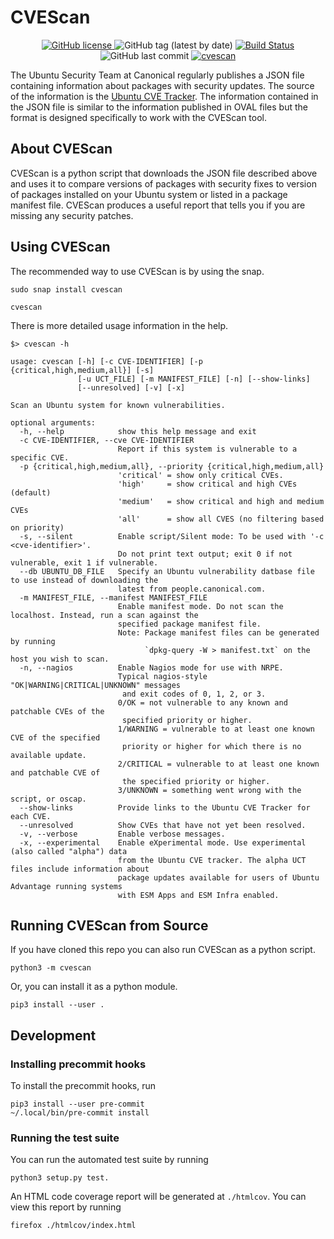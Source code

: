# CVEScan

<p align="center">
	<a href="https://github.com/canonical/sec-cvescan">
		<img alt="GitHub license" src="https://img.shields.io/github/license/canonical/sec-cvescan">
	</a>
	<img src="https://img.shields.io/github/v/tag/canonical/sec-cvescan" alt="GitHub tag (latest by date)">
	<a href="https://travis-ci.org/canonical/sec-cvescan">
		<img src="https://travis-ci.org/canonical/sec-cvescan.svg?branch=master" alt="Build Status">
	</a>
	<img alt="GitHub last commit" src="https://img.shields.io/github/last-commit/canonical/sec-cvescan">
	<a href="https://snapcraft.io/owwatcher">
		<img src="https://snapcraft.io//cvescan/badge.svg" alt="cvescan">
	</a>
</p>

The Ubuntu Security Team at Canonical regularly publishes a JSON file containing
information about packages with security updates. The source of the information is
the [Ubuntu CVE Tracker](https://launchpad.net/ubuntu-cve-tracker). The information
contained in the JSON file is similar to the information published in OVAL files but
the format is designed specifically to work with the CVEScan tool.

## About CVEScan

CVEScan is a python script that downloads the JSON file described above
and uses it to compare versions of packages with security fixes to version of packages
installed on your Ubuntu system or listed in a package manifest file. CVEScan produces
a useful report that tells you if you are missing any security patches.

## Using CVEScan

The recommended way to use CVEScan is by using the snap.
```
sudo snap install cvescan
```
```
cvescan
```

There is more detailed usage information in the help.
```
$> cvescan -h

usage: cvescan [-h] [-c CVE-IDENTIFIER] [-p {critical,high,medium,all}] [-s]
               [-u UCT_FILE] [-m MANIFEST_FILE] [-n] [--show-links]
               [--unresolved] [-v] [-x]

Scan an Ubuntu system for known vulnerabilities.

optional arguments:
  -h, --help            show this help message and exit
  -c CVE-IDENTIFIER, --cve CVE-IDENTIFIER
                        Report if this system is vulnerable to a specific CVE.
  -p {critical,high,medium,all}, --priority {critical,high,medium,all}
                        'critical' = show only critical CVEs.
                        'high'     = show critical and high CVEs (default)
                        'medium'   = show critical and high and medium CVEs
                        'all'      = show all CVES (no filtering based on priority)
  -s, --silent          Enable script/Silent mode: To be used with '-c <cve-identifier>'.
                        Do not print text output; exit 0 if not vulnerable, exit 1 if vulnerable.
  --db UBUNTU_DB_FILE   Specify an Ubuntu vulnerability datbase file to use instead of downloading the
                        latest from people.canonical.com.
  -m MANIFEST_FILE, --manifest MANIFEST_FILE
                        Enable manifest mode. Do not scan the localhost. Instead, run a scan against the
                        specified package manifest file.
                        Note: Package manifest files can be generated by running
                              `dpkg-query -W > manifest.txt` on the host you wish to scan.
  -n, --nagios          Enable Nagios mode for use with NRPE.
                        Typical nagios-style "OK|WARNING|CRITICAL|UNKNOWN" messages
                         and exit codes of 0, 1, 2, or 3.
                        0/OK = not vulnerable to any known and patchable CVEs of the
                         specified priority or higher.
                        1/WARNING = vulnerable to at least one known CVE of the specified
                         priority or higher for which there is no available update.
                        2/CRITICAL = vulnerable to at least one known and patchable CVE of
                         the specified priority or higher.
                        3/UNKNOWN = something went wrong with the script, or oscap.
  --show-links          Provide links to the Ubuntu CVE Tracker for each CVE.
  --unresolved          Show CVEs that have not yet been resolved.
  -v, --verbose         Enable verbose messages.
  -x, --experimental    Enable eXperimental mode. Use experimental (also called "alpha") data
                        from the Ubuntu CVE tracker. The alpha UCT files include information about
                        package updates available for users of Ubuntu Advantage running systems
                        with ESM Apps and ESM Infra enabled.
```

## Running CVEScan from Source

If you have cloned this repo you can also run CVEScan as a python script.
```
python3 -m cvescan
```

Or, you can install it as a python module.
```
pip3 install --user .
```

## Development

### Installing precommit hooks
To install the precommit hooks, run

    pip3 install --user pre-commit
    ~/.local/bin/pre-commit install

### Running the test suite
You can run the automated test suite by running

    python3 setup.py test.

An HTML code coverage report will be generated at `./htmlcov`. You can view
this report by running

    firefox ./htmlcov/index.html
